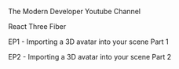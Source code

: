 The Modern Developer Youtube Channel

React Three Fiber

EP1 - Importing a 3D avatar into your scene Part 1

EP2 - Importing a 3D avatar into your scene Part 2
